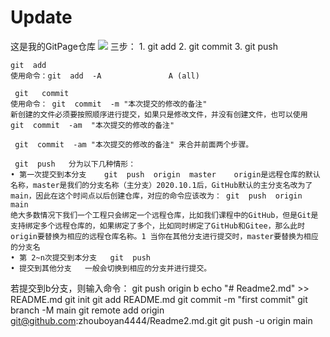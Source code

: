 # Update
这是我的GitPage仓库
![](https://qgt-style.oss-cn-hangzhou.aliyuncs.com/newcoursep4/g1/g1-2-2/tenor.gif)
三步：
	1. git   add
	2. git   commit
	3. git   push  
	
	
	
	git  add
	使用命令：git  add  -A               A (all)
	
	 git   commit
	使用命令： git  commit  -m "本次提交的修改的备注"
	新创建的文件必须要按照顺序进行提交，如果只是修改文件，并没有创建文件，也可以使用  git  commit  -am  "本次提交的修改的备注" 
	
	 git  commit  -am "本次提交的修改的备注" 来合并前面两个步骤。
	
	 git  push   分为以下几种情形：
	• 第一次提交到本分支    git  push  origin  master    origin是远程仓库的默认名称，master是我们的分支名称（主分支）2020.10.1后，GitHub默认的主分支名改为了main，因此在这个时间点以后创建仓库，对应的命令应该改为： git  push  origin  main
	绝大多数情况下我们一个工程只会绑定一个远程仓库，比如我们课程中的GitHub，但是Git是支持绑定多个远程仓库的，如果绑定了多个，比如同时绑定了GitHub和Gitee，那么此时origin要替换为相应的远程仓库名称。1 当你在其他分支进行提交时，master要替换为相应的分支名
	• 第 2~n次提交到本分支   git  push 
	• 提交到其他分支   一般会切换到相应的分支并进行提交。
若提交到b分支，则输入命令：  git  push origin b
echo "# Readme2.md" >> README.md
git init
git add README.md
git commit -m "first commit"
git branch -M main
git remote add origin git@github.com:zhouboyan4444/Readme2.md.git
git push -u origin main
                
